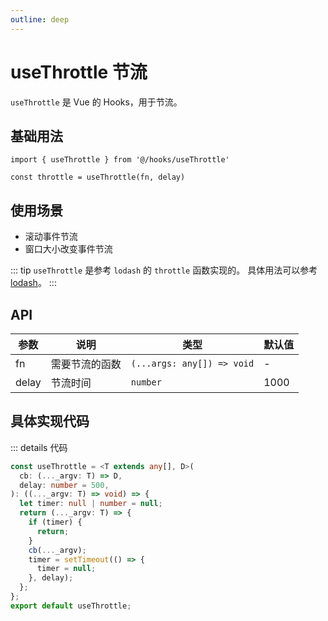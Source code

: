 ```yaml
---
outline: deep
---
```


# useThrottle 节流

`useThrottle` 是 Vue 的 Hooks，用于节流。

## 基础用法

```tsx
import { useThrottle } from '@/hooks/useThrottle'

const throttle = useThrottle(fn, delay)
```

## 使用场景

- 滚动事件节流
- 窗口大小改变事件节流

::: tip
`useThrottle` 是参考 `lodash` 的 `throttle` 函数实现的。
具体用法可以参考 [lodash](https://lodash.com/docs/4.17.15#throttle)。
:::

## API

| 参数 | 说明 | 类型 | 默认值 |
| --- | --- | --- | --- |
| fn | 需要节流的函数 | `(...args: any[]) => void` | - |
| delay | 节流时间 | `number` | 1000 |

## 具体实现代码
::: details 代码
```ts
const useThrottle = <T extends any[], D>(
  cb: (..._argv: T) => D,
  delay: number = 500,
): ((..._argv: T) => void) => {
  let timer: null | number = null;
  return (..._argv: T) => {
    if (timer) {
      return;
    }
    cb(..._argv);
    timer = setTimeout(() => {
      timer = null;
    }, delay);
  };
};
export default useThrottle;

```

